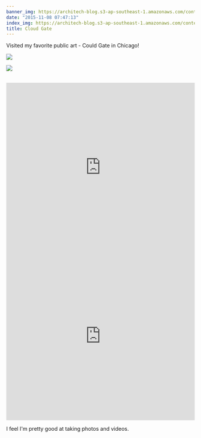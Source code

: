 ```yaml
---
banner_img: https://architech-blog.s3-ap-southeast-1.amazonaws.com/content/images/2015/11/IMG_20140614_010615--1-.jpg
date: "2015-11-08 07:47:13"
index_img: https://architech-blog.s3-ap-southeast-1.amazonaws.com/content/images/2015/11/IMG_20140614_010615--1-.jpg
title: Cloud Gate
---
```


Visited my favorite public art - Could Gate in Chicago!

![](https://architech-blog.s3-ap-southeast-1.amazonaws.com/content/images/2015/11/IMG_20140613_043736.jpg)

![](https://architech-blog.s3-ap-southeast-1.amazonaws.com/content/images/2015/11/IMG_20140613_043842.jpg)

<br/>
<iframe width="100%" height="450" src="https://www.youtube.com/embed/4IuXre8NuYY?rel=0&amp;showinfo=0" frameborder="0" allowfullscreen></iframe>
<br/>

<iframe width="100%" height="450" src="https://www.youtube.com/embed/9FuRx6IrjFk?rel=0&amp;showinfo=0" frameborder="0" allowfullscreen></iframe>

<br/>

I feel I'm pretty good at taking photos and videos.
